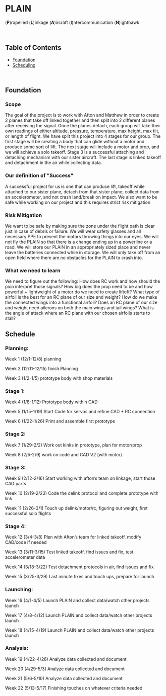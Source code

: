 # PLAIN
(**P**)ropelled (**L**)inkage (**A**)ircraft (**I**)ntercommunication (**N**)ighthawk

&nbsp;


## Table of Contents
* [Foundation](#foundation)
* [Scheduling](#scheduling) 
  
&nbsp;


## Foundation

### Scope
The goal of the project is to work with Afton and Matthew in order to create 2 planes that take off linked together and then split into 2 different planes after receiving the signal. Once the planes detach, each group will take their own readings of either altitude, pressure, temperature, max height, max tilt, or length of flight. We have split this project into 4 stages for our group. The first stage will be creating a body that can glide without a motor and produce some sort of lift. The next stage will include a motor and prop, and we will achieve a solo takeoff. Stage 3 is a successful attaching and detaching mechanism with our sister aircraft. The last stage is linked takeoff and detachment in the air while collecting data.

### Our definition of "Success"
A successful project for us is one that can produce lift, takeoff while attached to our sister plane, detach from that sister plane, collect data from an accelerometer, and not crash land/break on impact. We also want to be safe while working on our project and this requires strict risk mitigation.

### Risk Mitigation
We want to be safe by making sure the zone under the flight path is clear just in case of debris or failure. We will wear safety glasses and all necessary PPE to prevent the motors throwing things into our eyes. We will not fly the PLAIN so that there is a change ending up in a powerline or a road. We will store our PLAIN in an appropriately sized place and never leave the batteries connected while in storage. We will only take off from an open field where there are no obstacles for the PLAIN to crash into. 

### What we need to learn
We need to figure out the following: How does RC work and how should the pico interpret those signals? How big does the prop need to be and how powerful + lightweight of a motor do we need to create liftoff? What type of airfoil is the best for an RC plane of our size and weight? How do we make the connected wings into a functional airfoil? Does an RC plane of our size and weight need ailerons on both the main wings and tail wings? What is the angle of attack where an RC plane with our chosen airfoils starts to stall?


## Schedule

### Planning:
Week 1 (12/1-12/8) planning 

Week 2 (12/11-12/15) finish Planning 

Week 3 (1/2-1/5) prototype body with shop materials 

### Stage 1:
Week 4 (1/8-1/12) Prototype body within CAD

Week 5 (1/15-1/19) Start Code for servos and refine CAD + RC connection

Week 6 (1/22-1/26) Print and assemble first prototype

### Stage 2:
Week 7 (1/29-2/2) Work out kinks in prototype, plan for motor/prop

Week 8 (2/5-2/9) work on code and CAD V2 (with motor)

### Stage 3:
Week 9 (2/12-2/16) Start working with afton’s team on linkage, start those CAD parts

Week 10 (2/19-2/23) Code the delink protocol and complete prototype with link

Week 11 (2/26-3/1) Touch up delink/motor/rc, figuring out weight, first successful solo flights

### Stage 4:
Week 12 (3/4-3/8) Plan with Afton’s team for linked takeoff, modify CAD/code if needed

Week 13 (3/11-3/15) Test linked takeoff, find issues and fix, test accelerometer data

Week 14 (3/18-3/22) Test detachment protocols in air, find issues and fix

Week 15 (3/25-3/29) Last minute fixes and touch ups, prepare for launch

### Launching:
Week 16 (4/1-4/5) Launch PLAIN and collect data/watch other projects launch

Week 17 (4/8-4/12) Launch PLAIN and collect data/watch other projects launch

Week 18 (4/15-4/19) Launch PLAIN and collect data/watch other projects launch

### Analysis:
Week 19 (4/22-4/26) Analyze data collected and document

Week 20 (4/29-5/3) Analyze data collected and document

Week 21 (5/6-5/10) Analyze data collected and document

Week 22 (5/13-5/17) Finishing touches on whatever criteria needed


